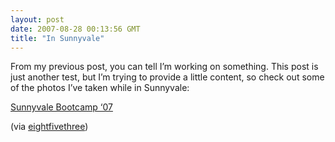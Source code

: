 ```yaml
---
layout: post
date: 2007-08-28 00:13:56 GMT
title: "In Sunnyvale"
---
```

<p>From my previous post, you can tell I’m working on something. This post is just another test, but I’m trying to provide a little content, so check out some of the photos I’ve taken while in Sunnyvale:</p><p><a href="http://flickr.com/photos/travisjohnson/sets/72157601708881245/">Sunnyvale Bootcamp ‘07</a></p><p>
 (via <a href="http://www.eightfivethree.com/2007/08/27/in-sunnyvale/">eightfivethree</a>)</p>